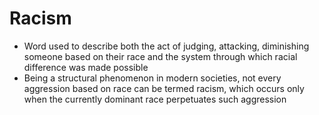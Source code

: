 # Racism

- Word used to describe both the act of judging, attacking, diminishing someone based on their race and the system through which racial difference was made possible
- Being a structural phenomenon in modern societies, not every aggression based on race can be termed racism, which occurs only when the currently dominant race perpetuates such aggression
